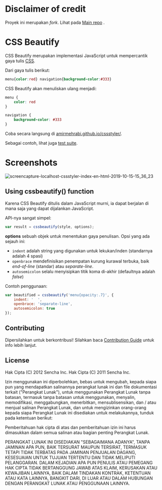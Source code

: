 # Disclaimer of credit #

Proyek ini merupakan *fork*. Lihat pada [Main repo](https://github.com/senchalabs/cssbeautify) .


# CSS Beautify #

CSS Beautify merupakan implementasi JavaScript untuk mempercantik gaya tulis [CSS](http://www.w3.org/Style/CSS/).

Dari gaya tulis berikut:

```css
menu{color:red} navigation{background-color:#333}
```

CSS Beautify akan menuliskan ulang menjadi:

```css
menu {
    color: red
}

navigation {
    background-color: #333
}
```

Coba secara langsung di [amirmehrabi.github.io/cssstyler/](https://amirmehrabi.github.io/cssstyler/).

Sebagai contoh, lihat juga [test suite](http://cssbeautify.com/test/).


# Screenshots #

![screencapture-localhost-cssstyler-index-en-html-2019-10-15-15_36_23](https://user-images.githubusercontent.com/3878847/66830108-93ad8700-ef61-11e9-95d9-df30792b5aef.png)

## Using cssbeautify() function ##

Karena CSS Beautify ditulis dalam JavaScript murni, ia dapat berjalan di mana saja yang dapat dijalankan JavaScript.

API-nya sangat simpel:

```javascript
var result = cssbeautify(style, options);
```

**options** sebuah objek untuk menentukan gaya penulisan. Opsi yang ada sejauh ini:

  *  <code>indent</code> adalah string yang digunakan untuk lekukan/inden (standarnya adalah 4 spasi)
  *  <code>openbrace</code> mendefinisikan penempatan kurung kurawal terbuka, baik *end-of-line* (standar) atau *separate-line*.
  *  <code>autosemicolon</code> selalu menyisipkan titik koma di-akhir (defaultnya adalah *false*)

Contoh penggunaan:

```javascript
var beautified = cssbeautify('menu{opacity:.7}', {
    indent: '  ',
    openbrace: 'separate-line',
    autosemicolon: true
});
```

## Contributing ##

Dipersilahkan untuk berkontribusi! Silahkan baca [Contribution Guide](https://github.com/AmirMehrabi/cssstyler/blob/master/CONTRIBUTING.md) untuk info lebih lanjut.

## License ##

Hak Cipta (C) 2012 Sencha Inc.
Hak Cipta (C) 2011 Sencha Inc.

Izin menggunakan ini diperbolehkan, bebas untuk mengubah, kepada siapa pun yang mendapatkan salinannya
perangkat lunak ini dan file dokumentasi terkait ("Perangkat Lunak"), untuk menggunakan Perangkat Lunak tanpa batasan, termasuk tanpa batasan untuk menggunakan, menyalin, memodifikasi, menggabungkan, menerbitkan, mensublisensikan, dan / atau menjual salinan Perangkat Lunak, dan untuk mengizinkan orang-orang kepada siapa Perangkat Lunak ini disediakan untuk melakukannya, tunduk pada ketentuan berikut:

Pemberitahuan hak cipta di atas dan pemberitahuan izin ini harus dimasukkan dalam semua salinan atau bagian penting Perangkat Lunak.

PERANGKAT LUNAK INI DISEDIAKAN "SEBAGAIMANA ADANYA", TANPA JAMINAN APA PUN, BAIK TERSURAT MAUPUN TERSIRAT, TERMASUK TETAPI TIDAK TERBATAS PADA JAMINAN PENJUALAN DAGANG, KESESUAIAN UNTUK TUJUAN TERTENTU DAN TIDAK MELIPUTI PELANGGARAN. DALAM KEJADIAN APA PUN PENULIS ATAU PEMEGANG HAK CIPTA TIDAK BERTANGGUNG JAWAB ATAS KLAIM, KERUSAKAN ATAU KEWAJIBAN LAINNYA, BAIK DALAM TINDAKAN KONTRAK, KETENTUAN ATAU KATA LAINNYA, BANGKIT DARI, DI LUAR ATAU DALAM HUBUNGAN DENGAN PERANGKAT LUNAK ATAU PENGGUNAAN LAINNYA.
